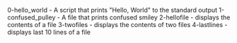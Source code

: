 0-hello_world - A script that prints "Hello, World" to the standard output
1-confused_pulley - A file that prints confused smiley
2-hellofile - displays the contents of a file
3-twofiles - displays the contents of two files
4-lastlines - displays last 10 lines of a file
